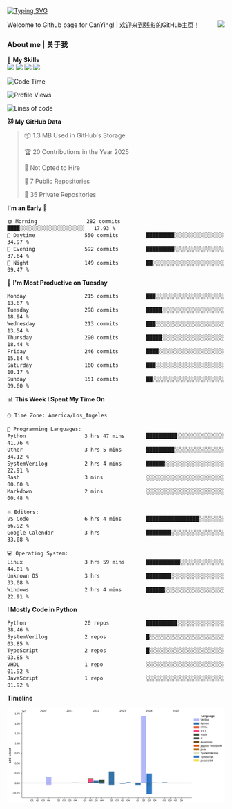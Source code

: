 [![Typing SVG](https://readme-typing-svg.herokuapp.com?size=25&duration=3500&color=00FFFF&vCenter=true&width=250&height=40&lines=Hi+Welcome+%F0%9F%91%8B%F0%9F%8F%BB;I'm+CanYing|残影)](https://git.io/typing-svg)

<a href="#">
  <img align="right" src="https://github-readme-stats.vercel.app/api?username=CanYing0913&count_private=true&rank_icon=github&show_icons=true&bg_color=15,f2f7fd,E0EAFC&" />
</a>

Welcome to Github page for CanYing! | 欢迎来到残影的GitHub主页！

### About me | 关于我

🌟 **My Skills**  
![](https://img.shields.io/badge/-C-A8B9CC?style=flat-square&logo=C&logoColor=fff)
![](https://img.shields.io/badge/-C++-00599C?style=flat-square&logo=Cpp&logoColor=fff)
![](https://img.shields.io/badge/-Python-3776AB?style=flat-square&logo=Python&logoColor=fff)
![](https://img.shields.io/badge/-Linux-000000?style=flat-square&logo=Linux&logoColor=fff)

<!--START_SECTION:waka-->
![Code Time](http://img.shields.io/badge/Code%20Time-1%2C371%20hrs%2010%20mins-blue)

![Profile Views](http://img.shields.io/badge/Profile%20Views-0-blue)

![Lines of code](https://img.shields.io/badge/From%20Hello%20World%20I%27ve%20Written-26.8%20million%20lines%20of%20code-blue)

**🐱 My GitHub Data** 

> 📦 1.3 MB Used in GitHub's Storage 
 > 
> 🏆 20 Contributions in the Year 2025
 > 
> 🚫 Not Opted to Hire
 > 
> 📜 7 Public Repositories 
 > 
> 🔑 35 Private Repositories 
 > 
**I'm an Early 🐤** 

```text
🌞 Morning                282 commits         ████░░░░░░░░░░░░░░░░░░░░░   17.93 % 
🌆 Daytime                550 commits         █████████░░░░░░░░░░░░░░░░   34.97 % 
🌃 Evening                592 commits         █████████░░░░░░░░░░░░░░░░   37.64 % 
🌙 Night                  149 commits         ██░░░░░░░░░░░░░░░░░░░░░░░   09.47 % 
```
📅 **I'm Most Productive on Tuesday** 

```text
Monday                   215 commits         ███░░░░░░░░░░░░░░░░░░░░░░   13.67 % 
Tuesday                  298 commits         █████░░░░░░░░░░░░░░░░░░░░   18.94 % 
Wednesday                213 commits         ███░░░░░░░░░░░░░░░░░░░░░░   13.54 % 
Thursday                 290 commits         █████░░░░░░░░░░░░░░░░░░░░   18.44 % 
Friday                   246 commits         ████░░░░░░░░░░░░░░░░░░░░░   15.64 % 
Saturday                 160 commits         ███░░░░░░░░░░░░░░░░░░░░░░   10.17 % 
Sunday                   151 commits         ██░░░░░░░░░░░░░░░░░░░░░░░   09.60 % 
```


📊 **This Week I Spent My Time On** 

```text
🕑︎ Time Zone: America/Los_Angeles

💬 Programming Languages: 
Python                   3 hrs 47 mins       ██████████░░░░░░░░░░░░░░░   41.76 % 
Other                    3 hrs 5 mins        █████████░░░░░░░░░░░░░░░░   34.12 % 
SystemVerilog            2 hrs 4 mins        ██████░░░░░░░░░░░░░░░░░░░   22.91 % 
Bash                     3 mins              ░░░░░░░░░░░░░░░░░░░░░░░░░   00.60 % 
Markdown                 2 mins              ░░░░░░░░░░░░░░░░░░░░░░░░░   00.48 % 

🔥 Editors: 
VS Code                  6 hrs 4 mins        █████████████████░░░░░░░░   66.92 % 
Google Calendar          3 hrs               ████████░░░░░░░░░░░░░░░░░   33.08 % 

💻 Operating System: 
Linux                    3 hrs 59 mins       ███████████░░░░░░░░░░░░░░   44.01 % 
Unknown OS               3 hrs               ████████░░░░░░░░░░░░░░░░░   33.08 % 
Windows                  2 hrs 4 mins        ██████░░░░░░░░░░░░░░░░░░░   22.91 % 
```

**I Mostly Code in Python** 

```text
Python                   20 repos            ██████████░░░░░░░░░░░░░░░   38.46 % 
SystemVerilog            2 repos             █░░░░░░░░░░░░░░░░░░░░░░░░   03.85 % 
TypeScript               2 repos             █░░░░░░░░░░░░░░░░░░░░░░░░   03.85 % 
VHDL                     1 repo              ░░░░░░░░░░░░░░░░░░░░░░░░░   01.92 % 
JavaScript               1 repo              ░░░░░░░░░░░░░░░░░░░░░░░░░   01.92 % 
```



**Timeline**

![Lines of Code chart](https://raw.githubusercontent.com/CanYing0913/CanYing0913/master/assets/bar_graph.png)


<!--END_SECTION:waka-->
